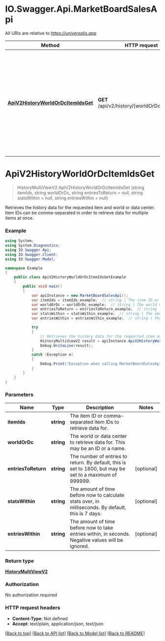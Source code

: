 # IO.Swagger.Api.MarketBoardSalesApi

All URIs are relative to *https://universalis.app*

Method | HTTP request | Description
------------- | ------------- | -------------
[**ApiV2HistoryWorldOrDcItemIdsGet**](MarketBoardSalesApi.md#apiv2historyworldordcitemidsget) | **GET** /api/v2/history/{worldOrDc}/{itemIds} | Retrieves the history data for the requested item and world or data center.  Item IDs can be comma-separated in order to retrieve data for multiple items at once.


<a name="apiv2historyworldordcitemidsget"></a>
# **ApiV2HistoryWorldOrDcItemIdsGet**
> HistoryMultiViewV2 ApiV2HistoryWorldOrDcItemIdsGet (string itemIds, string worldOrDc, string entriesToReturn = null, string statsWithin = null, string entriesWithin = null)

Retrieves the history data for the requested item and world or data center.  Item IDs can be comma-separated in order to retrieve data for multiple items at once.

### Example
```csharp
using System;
using System.Diagnostics;
using IO.Swagger.Api;
using IO.Swagger.Client;
using IO.Swagger.Model;

namespace Example
{
    public class ApiV2HistoryWorldOrDcItemIdsGetExample
    {
        public void main()
        {
            var apiInstance = new MarketBoardSalesApi();
            var itemIds = itemIds_example;  // string | The item ID or comma-separated item IDs to retrieve data for.
            var worldOrDc = worldOrDc_example;  // string | The world or data center to retrieve data for. This may be an ID or a name.
            var entriesToReturn = entriesToReturn_example;  // string | The number of entries to return. By default, this is set to 1800, but may be set to a maximum of 999999. (optional) 
            var statsWithin = statsWithin_example;  // string | The amount of time before now to calculate stats over, in milliseconds. By default, this is 7 days. (optional) 
            var entriesWithin = entriesWithin_example;  // string | The amount of time before now to take entries within, in seconds. Negative values will be ignored. (optional) 

            try
            {
                // Retrieves the history data for the requested item and world or data center.  Item IDs can be comma-separated in order to retrieve data for multiple items at once.
                HistoryMultiViewV2 result = apiInstance.ApiV2HistoryWorldOrDcItemIdsGet(itemIds, worldOrDc, entriesToReturn, statsWithin, entriesWithin);
                Debug.WriteLine(result);
            }
            catch (Exception e)
            {
                Debug.Print("Exception when calling MarketBoardSalesApi.ApiV2HistoryWorldOrDcItemIdsGet: " + e.Message );
            }
        }
    }
}
```

### Parameters

Name | Type | Description  | Notes
------------- | ------------- | ------------- | -------------
 **itemIds** | **string**| The item ID or comma-separated item IDs to retrieve data for. | 
 **worldOrDc** | **string**| The world or data center to retrieve data for. This may be an ID or a name. | 
 **entriesToReturn** | **string**| The number of entries to return. By default, this is set to 1800, but may be set to a maximum of 999999. | [optional] 
 **statsWithin** | **string**| The amount of time before now to calculate stats over, in milliseconds. By default, this is 7 days. | [optional] 
 **entriesWithin** | **string**| The amount of time before now to take entries within, in seconds. Negative values will be ignored. | [optional] 

### Return type

[**HistoryMultiViewV2**](HistoryMultiViewV2.md)

### Authorization

No authorization required

### HTTP request headers

 - **Content-Type**: Not defined
 - **Accept**: text/plain, application/json, text/json

[[Back to top]](#) [[Back to API list]](../README.md#documentation-for-api-endpoints) [[Back to Model list]](../README.md#documentation-for-models) [[Back to README]](../README.md)

